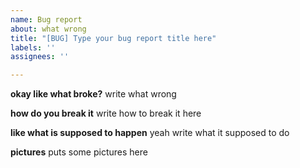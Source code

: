 ```yaml
---
name: Bug report
about: what wrong
title: "[BUG] Type your bug report title here"
labels: ''
assignees: ''

---
```


**okay like what broke?**
write what wrong

**how do you break it**
write how to break it here

**like what is supposed to happen**
yeah write what it supposed to do

**pictures**
puts some pictures here

